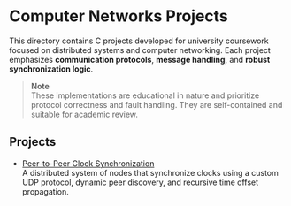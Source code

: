 # Computer Networks Projects

This directory contains C projects developed for university coursework focused on distributed systems and computer networking. Each project emphasizes **communication protocols**, **message handling**, and **robust synchronization logic**.

> **Note**  
> These implementations are educational in nature and prioritize protocol correctness and fault handling. They are self-contained and suitable for academic review.

## Projects

- [Peer-to-Peer Clock Synchronization](ClockSync/README.md)  
  A distributed system of nodes that synchronize clocks using a custom UDP protocol, dynamic peer discovery, and recursive time offset propagation.